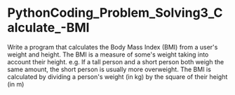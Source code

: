 # PythonCoding_Problem_Solving3_Calculate_-BMI
Write a program that calculates the Body Mass Index (BMI) from a user's weight and height.  The BMI is a measure of some's weight taking into account their height. e.g. If a tall person and a short person both weigh the same amount, the short person is usually more overweight.  The BMI is calculated by dividing a person's weight (in kg) by the square of their height (in m)
